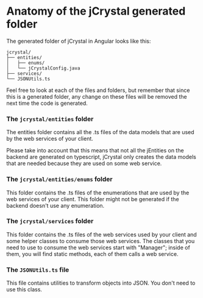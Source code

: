 # Anatomy of the jCrystal generated folder
The generated folder of jCrystal in Angular looks like this:

```
jcrystal/
├── entities/
│   ├── enums/
│   └── jCrystalConfig.java
├── services/
└── JSONUtils.ts
```

Feel free to look at each of the files and folders, but remember that since this is a generated folder, any change on these files will be removed the next time the code is generated.

### The **`jcrystal/entities`** folder

The entities folder contains all the .ts files of the data models that are used by the web services of your client. 

Please take into account that this means that not all the jEntities on the backend are generated on typescript, jCrystal only creates the data models that are needed because they are used on some web service.

### The **`jcrystal/entities/enums`** folder
This folder contains the .ts files of the enumerations that are used by the web services of your client. This folder might not be generated if the backend doesn't use any enumeration.

### The **`jcrystal/services`** folder
This folder contains the .ts files of the web services used by your client and some helper classes to consume those web services.
The classes that you need to use to consume the web services start with "Manager"; inside of them, you will find static methods, each of them calls a web service.

### The **`JSONUtils.ts`** file
This file contains utilities to transform objects into JSON. You don't need to use this class.